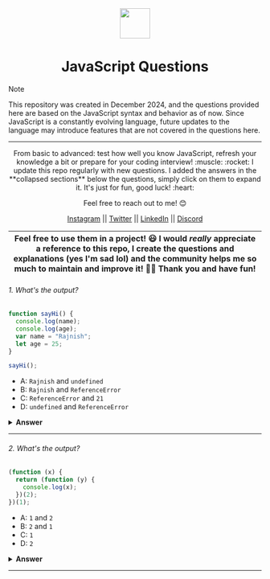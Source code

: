 <div align="center">
  <img height="60" src="https://img.icons8.com/color/344/javascript.png">
  <h1>JavaScript Questions</h1>
</div>

> [!NOTE]  
> This repository was created in December 2024, and the questions provided here are based on the JavaScript syntax and behavior as of now. Since JavaScript is a constantly evolving language, future updates to the language may introduce features that are not covered in the questions here.

---

<p align="center">
From basic to advanced: test how well you know JavaScript, refresh your knowledge a bit or prepare for your coding interview! :muscle: :rocket: I update this repo regularly with new questions. I added the answers in the **collapsed sections** below the questions, simply click on them to expand it. It's just for fun, good luck! :heart:</p>

<p align="center">Feel free to reach out to me! 😊</p>

<p align="center">
  <a href="https://www.instagram.com/its_rajnishpandey">Instagram</a> || <a href="https://twitter.com/RajnishPandey97">Twitter</a> || <a href="https://www.linkedin.com/in/rajnish-pandey/">LinkedIn</a> || <a href="https://discord.com/channels/@me">Discord</a>
</p>

| Feel free to use them in a project! 😃 I would _really_ appreciate a reference to this repo, I create the questions and explanations (yes I'm sad lol) and the community helps me so much to maintain and improve it! 💪🏼 Thank you and have fun! |
| ------------------------------------------------------------------------------------------------------------------------------------------------------------------------------------------------------------------------------------------------ |

###### 1. What's the output?

```javascript
function sayHi() {
  console.log(name);
  console.log(age);
  var name = "Rajnish";
  let age = 25;
}

sayHi();
```

- A: `Rajnish` and `undefined`
- B: `Rajnish` and `ReferenceError`
- C: `ReferenceError` and `21`
- D: `undefined` and `ReferenceError`

<details><summary><b>Answer</b></summary>
<p>

#### Answer: D

Within the function, we first declare the `name` variable with the `var` keyword. This means that the variable gets hoisted (memory space is set up during the creation phase) with the default value of `undefined`, until we actually get to the line where we define the variable. We haven't defined the variable yet on the line where we try to log the `name` variable, so it still holds the value of `undefined`.

Variables with the `let` keyword (and `const`) are hoisted, but unlike `var`, don't get <i>initialized</i>. They are not accessible before the line we declare (initialize) them. This is called the "temporal dead zone". When we try to access the variables before they are declared, JavaScript throws a `ReferenceError`.

</p>
</details>

---

###### 2. What's the output?

```javascript
(function (x) {
  return (function (y) {
    console.log(x);
  })(2);
})(1);
```

- A: `1` and `2`
- B: `2` and `1`
- C: `1`
- D: `2`

<details><summary><b>Answer</b></summary>
<p>

#### Answer: C

Because of closure.

</p>
</details>

---

